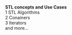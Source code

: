<b>STL concepts and Use Cases </b><br>
1 STL Algorithms<br>
2 Conainers<br>
3 Iterators<br>
and more...
